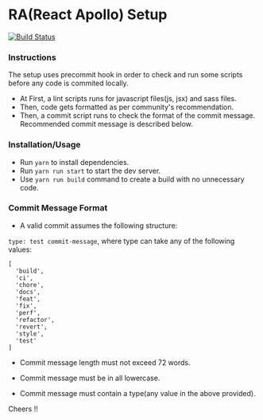 # RA(React Apollo) Setup
[![Build Status](https://travis-ci.org/jasce/NRGDemoApp.svg?branch=dev)](https://travis-ci.org/jasce/NRGDemoApp)


### Instructions

The setup uses precommit hook in order to check and run some scripts before any code is commited locally.

- At First, a lint scripts runs for javascript files(js, jsx) and sass files.
- Then, code gets formatted as per community's recommendation.
- Then, a commit script runs to check the format of the commit message. Recommended commit message is described below.


### Installation/Usage

- Run ```yarn``` to install dependencies.
- Run ``` yarn run start ``` to start the dev server.
- Use ``` yarn run build ``` command to create a build with no unnecessary code.

### Commit Message Format

- A valid commit assumes the following structure:
 
 ```type: test commit-message```, where type can take any of the following values:

```
[
  'build',
  'ci',
  'chore',
  'docs',
  'feat',
  'fix',
  'perf',
  'refactor',
  'revert',
  'style',
  'test'
]
```
 - Commit message length must not exceed 72 words.

 - Commit message must be in all lowercase.

 - Commit message must contain a type(any value in the above provided).


Cheers !!

